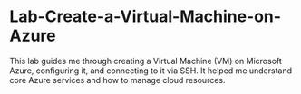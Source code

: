 # Lab-Create-a-Virtual-Machine-on-Azure
This lab guides me through creating a Virtual Machine (VM) on Microsoft Azure, configuring it, and connecting to it via SSH. It helped me understand core Azure services and how to manage cloud resources.

